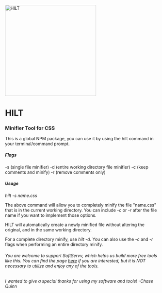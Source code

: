 <img src="https://i.ibb.co/Fm3gZ7r/HILT.png" alt="HILT" style="width: 300px; height: 300px;">
<h1>HILT</h1>
<h3>Minifier Tool for CSS</h3>

This is a global NPM package, you can use it by using the hilt command in your terminal/command prompt.

<h5>Flags</h5>
-s (single file minifier)
-d (entire working directory file minifier)
-c (keep comments and minify)
-r (remove comments only)


<h5>Usage</h5>

*hilt -s name.css*

The above command will allow you to completely minify the file "name.css" that is in the current working directory. You can include *-c* or *-r* after the file name if you want to implement those options.

HILT will automatically create a newly minified file without altering the original, and in the same working directory.

For a complete directory minify, use *hilt -d*. You can also use the *-c* and *-r* flags when performing an entire directory minify.

<h6>You are welcome to support SoftServv, which helps us build more free tools like this. You can find the page <a href="auras-lite.softservv.com">here</a> if you are interested, but it is NOT necessary to utilize and enjoy any of the tools.</h6>

<h6>I wanted to give a special thanks for using my software and tools! -Chase Quinn</h6>